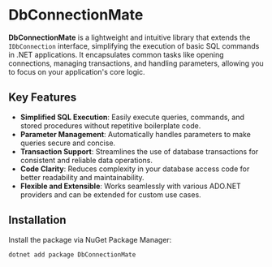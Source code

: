 # DbConnectionMate

**DbConnectionMate** is a lightweight and intuitive library that extends the `IDbConnection` interface, simplifying the execution of basic SQL commands in .NET applications. It encapsulates common tasks like opening connections, managing transactions, and handling parameters, allowing you to focus on your application's core logic.

## Key Features

- **Simplified SQL Execution**: Easily execute queries, commands, and stored procedures without repetitive boilerplate code.
- **Parameter Management**: Automatically handles parameters to make queries secure and concise.
- **Transaction Support**: Streamlines the use of database transactions for consistent and reliable data operations.
- **Code Clarity**: Reduces complexity in your database access code for better readability and maintainability.
- **Flexible and Extensible**: Works seamlessly with various ADO.NET providers and can be extended for custom use cases.

## Installation

Install the package via NuGet Package Manager:

```bash
dotnet add package DbConnectionMate
